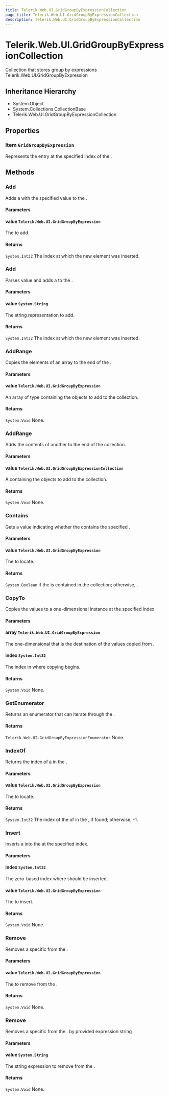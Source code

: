 ```yaml
---
title: Telerik.Web.UI.GridGroupByExpressionCollection
page_title: Telerik.Web.UI.GridGroupByExpressionCollection
description: Telerik.Web.UI.GridGroupByExpressionCollection
---
```


# Telerik.Web.UI.GridGroupByExpressionCollection

Collection that stores group by expressions Telerik.Web.UI.GridGroupByExpression

## Inheritance Hierarchy

* System.Object
* System.Collections.CollectionBase
* Telerik.Web.UI.GridGroupByExpressionCollection

## Properties

###  Item `GridGroupByExpression`

Represents the entry at the specified index of the .

## Methods

###  Add

Adds a  with the specified value to the 
                .

#### Parameters

#### value `Telerik.Web.UI.GridGroupByExpression`

The  to add.

#### Returns

`System.Int32` The index at which the new element was inserted.

###  Add

Parses value and adds a  to the
                .

#### Parameters

#### value `System.String`

The  string representation to add.

#### Returns

`System.Int32` The index at which the new element was inserted.

###  AddRange

Copies the elements of an array to the end of the .

#### Parameters

#### value `Telerik.Web.UI.GridGroupByExpression`

An array of type  containing the objects to add to the collection.

#### Returns

`System.Void` None.

###  AddRange

Adds the contents of another  to the end of the collection.

#### Parameters

#### value `Telerik.Web.UI.GridGroupByExpressionCollection`

A  containing the objects to add to the collection.

#### Returns

`System.Void` None.

###  Contains

Gets a value indicating whether the 
                contains the specified .

#### Parameters

#### value `Telerik.Web.UI.GridGroupByExpression`

The  to locate.

#### Returns

`System.Boolean` if the  is contained in the collection; 
              otherwise, .

###  CopyTo

Copies the  values to a one-dimensional  instance at the 
               specified index.

#### Parameters

#### array `Telerik.Web.UI.GridGroupByExpression`

The one-dimensional  that is the destination of the values copied from  .

#### index `System.Int32`

The index in  where copying begins.

#### Returns

`System.Void` None.

###  GetEnumerator

Returns an enumerator that can iterate through 
                  the  .

#### Returns

`Telerik.Web.UI.GridGroupByExpressionEnumerator` None.

###  IndexOf

Returns the index of a  in 
                  the  .

#### Parameters

#### value `Telerik.Web.UI.GridGroupByExpression`

The  to locate.

#### Returns

`System.Int32` The index of the  of  in the 
            , if found; otherwise, -1.

###  Insert

Inserts a  into the  at the specified index.

#### Parameters

#### index `System.Int32`

The zero-based index where  should be inserted.

####  value `Telerik.Web.UI.GridGroupByExpression`

The  to insert.

#### Returns

`System.Void` None.

###  Remove

Removes a specific  from the 
                .

#### Parameters

#### value `Telerik.Web.UI.GridGroupByExpression`

The  to remove from the  .

#### Returns

`System.Void` None.

###  Remove

Removes a specific  from the 
                . by provided expression string

#### Parameters

#### value `System.String`

The string expression to remove from the  .

#### Returns

`System.Void` None.

